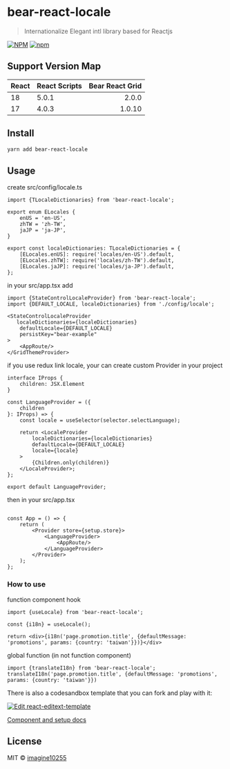 # bear-react-locale

> Internationalize Elegant intl library based for Reactjs


[![NPM](https://img.shields.io/npm/v/bear-react-locale.svg)](https://www.npmjs.com/package/bear-react-locale)
[![npm](https://img.shields.io/npm/dm/bear-react-locale.svg)](https://www.npmjs.com/package/bear-react-locale)


## Support Version Map

React | React Scripts | Bear React Grid | 
------|---------------|----------------:|
18    | 5.0.1         |           2.0.0 |
17    | 4.0.3         |          1.0.10 |


## Install

```bash
yarn add bear-react-locale
```

## Usage

create src/config/locale.ts  

```tsx
import {TLocaleDictionaries} from 'bear-react-locale';

export enum ELocales {
    enUS = 'en-US',
    zhTW = 'zh-TW',
    jaJP = 'ja-JP',
}

export const localeDictionaries: TLocaleDictionaries = {
    [ELocales.enUS]: require('locales/en-US').default,
    [ELocales.zhTW]: require('locales/zh-TW').default,
    [ELocales.jaJP]: require('locales/ja-JP').default,
};
```


in your src/app.tsx add  

```tsx
import {StateControlLocaleProvider} from 'bear-react-locale';
import {DEFAULT_LOCALE, localeDictionaries} from './config/locale';

<StateControlLocaleProvider 
   localeDictionaries={localeDictionaries}
    defaultLocale={DEFAULT_LOCALE}
    persistKey="bear-example"
>
    <AppRoute/>
</GridThemeProvider>
```


if you use redux link locale, your can create custom Provider in your project

```tsx
interface IProps {
    children: JSX.Element
}

const LanguageProvider = ({
    children
}: IProps) => {
    const locale = useSelector(selector.selectLanguage);

    return <LocaleProvider
        localeDictionaries={localeDictionaries}
        defaultLocale={DEFAULT_LOCALE}
        locale={locale}
    >
        {Children.only(children)}
    </LocaleProvider>;
};

export default LanguageProvider;

```

then in your src/app.tsx

```tsx

const App = () => {
    return (
        <Provider store={setup.store}>
            <LanguageProvider>
                <AppRoute/>
            </LanguageProvider>
        </Provider>
    );
};
```


### How to use

function component hook
```tsx
import {useLocale} from 'bear-react-locale';

const {i18n} = useLocale();

return <div>{i18n('page.promotion.title', {defaultMessage: 'promotions', params: {country: 'taiwan'}})}</div>
```

global function (in not function component)
```
import {translateI18n} from 'bear-react-locale';
translateI18n('page.promotion.title', {defaultMessage: 'promotions', params: {country: 'taiwan'}})
```


There is also a codesandbox template that you can fork and play with it:

[![Edit react-editext-template](https://codesandbox.io/static/img/play-codesandbox.svg)](https://codesandbox.io/s/bear-react-locale-ejk43)

[Component and setup docs](./docs/component.md)


## License

MIT © [imagine10255](https://github.com/imagine10255)

